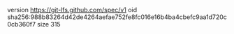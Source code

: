 version https://git-lfs.github.com/spec/v1
oid sha256:988b83264d42de4264aefae752fe8fc016e16b4ba4cbefc9aa1d720c0cb360f7
size 315
